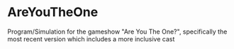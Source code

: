 # AreYouTheOne
Program/Simulation for the gameshow "Are You The One?", specifically the most recent version which includes a more inclusive cast
